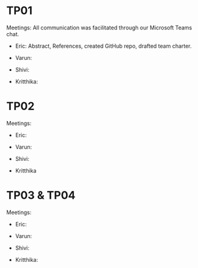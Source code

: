 # TP01
Meetings: All communication was facilitated through our Microsoft Teams chat.

 - Eric: Abstract, References, created GitHub repo, drafted team charter.
   
 - Varun:
   
 - Shivi:
   
 - Kritthika:

# TP02
Meetings: 

 - Eric:
   
 - Varun:
   
 - Shivi:
   
 - Kritthika

# TP03 & TP04
Meetings: 

 - Eric:
   
 - Varun:
   
 - Shivi:
   
 - Kritthika:
